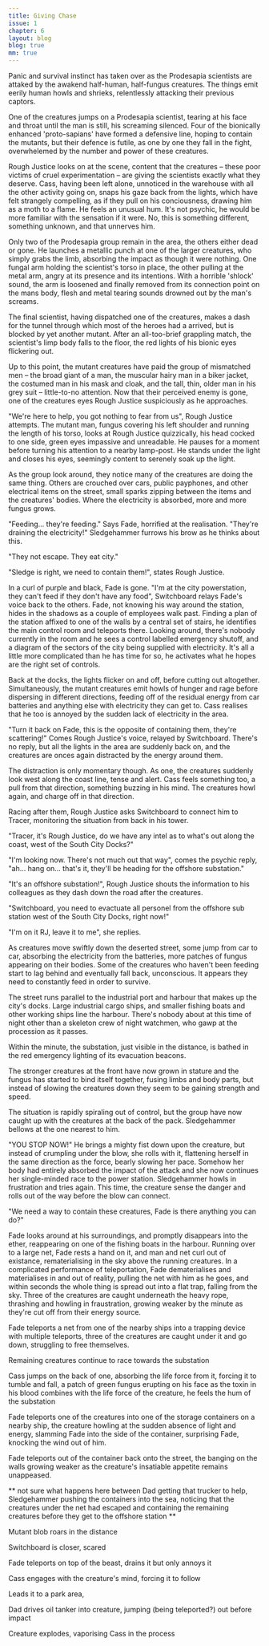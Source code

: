 ```yaml
---
title: Giving Chase
issue: 1
chapter: 6
layout: blog
blog: true
mm: true
---
```


Panic and survival instinct has taken over as the Prodesapia scientists are attaked by the awakend half-human, half-fungus creatures. The things emit eerily human howls and shrieks, relentlessly attacking their previous captors. 

One of the creatures jumps on a Prodesapia scientist, tearing at his face and throat until the man is still, his screaming silenced. Four of the bionically enhanced 'proto-sapians' have formed a defensive line, hoping to contain the mutants, but their defence is futile, as one by one they fall in the fight, overwhelemed by the number and power of these creatures. 

Rough Justice looks on at the scene, content that the creatures – these poor victims of cruel experimentation – are giving the scientists exactly what they deserve. Cass, having been left alone, unnoticed in the warehouse with all the other activity going on, snaps his gaze back from the lights, which have felt strangely compelling, as if they pull on his conciousness, drawing him as a moth to a flame. He feels an unusual hum. It's not psychic, he would be more familiar with the sensation if it were. No, this is something different, something unknown, and that unnerves him.

Only two of the Prodesapia group remain in the area, the others either dead or gone. He launches a metallic punch at one of the larger creatures, who simply grabs the limb, absorbing the impact as though it were nothing. One fungal arm holding the scientist's torso in place, the other pulling at the metal arm, angry at its presence and its intentions. With a horrible 'shlock' sound, the arm is loosened and finally removed from its connection point on the mans body, flesh and metal tearing sounds drowned out by the man's screams. 

The final scientist, having dispatched one of the creatures, makes a dash for the tunnel through which most of the heroes had a arrived, but is blocked by yet another mutant. After an all-too-brief grappling match, the scientist's limp body falls to the floor, the red lights of his bionic eyes flickering out.

Up to this point, the mutant creatures have paid the group of mismatched men – the broad giant of a man, the muscular hairy man in a biker jacket, the costumed man in his mask and cloak, and the tall, thin, older man in his grey suit – little-to-no attention. Now that their perceived enemy is gone, one of the creatures eyes Rough Justice suspiciously as he approaches.

"We're here to help, you got nothing to fear from us", Rough Justice attempts. The mutant man, fungus covering his left shoulder and running the length of his torso, looks at Rough Justice quizzically, his head cocked to one side, green eyes impassive and unreadable. He pauses for a moment before turning his attention to a nearby lamp-post. He stands under the light and closes his eyes, seemingly content to serenely soak up the light.

As the group look around, they notice many of the creatures are doing the same thing. Others are crouched over cars, public payphones, and other electrical items on the street, small sparks zipping between the items and the creatures' bodies. Where the electricity is absorbed, more and more fungus grows.

"Feeding... they're feeding." Says Fade, horrified at the realisation. "They're draining the electricity!" Sledgehammer furrows his brow as he thinks about this.

"They not escape. They eat city."

"Sledge is right, we need to contain them!", states Rough Justice.

In a curl of purple and black, Fade is gone. <span class="thought-text">"I'm at the city powerstation, they can't feed if they don't have any food"</span>, Switchboard relays Fade's voice back to the others. Fade, not knowing his way around the station, hides in the shadows as a couple of employees walk past. Finding a plan of the station affixed to one of the walls by a central set of stairs, he identifies the main control room and teleports there. Looking around, there's nobody currently in the room and he sees a control labelled emergency shutoff, and a diagram of the sectors of the city being supplied with electricity. It's all a little more complicated than he has time for so, he activates what he hopes are the right set of controls.

Back at the docks, the lights flicker on and off, before cutting out altogether. Simultaneously, the mutant creatures emit howls of hunger and rage before dispersing in different directions, feeding off of the residual energy from car batteries and anything else with electricity they can get to. Cass realises that he too is annoyed by the sudden lack of electricity in the area.

<span class="thought-text">"Turn it back on Fade, this is the opposite of containing them, they're scattering!"</span> Comes Rough Justice's voice, relayed by Switchboard. There's no reply, but all the lights in the area are suddenly back on, and the creatures are onces again distracted by the energy around them. 

The distraction is only momentary though. As one, the creatures suddenly look west along the coast line, tense and alert. Cass feels something too, a pull from that direction, something buzzing in his mind. The creatures howl again, and charge off in that direction.

Racing after them, Rough Justice asks Switchboard to connect him to Tracer, monitoring the situation from back in his tower.

<span class="thought-text">"Tracer, it's Rough Justice, do we have any intel as to what's out along the coast, west of the South City Docks?"</span>

<span class="thought-text">"I'm looking now. There's not much out that way"</span>, comes the psychic reply, <span class="thought-text">"ah... hang on... that's it, they'll be heading for the offshore substation."</span>

"It's an offshore substation!", Rough Justice shouts the information to his colleagues as they dash down the road after the creatures.

<span class="thought-text">"Switchboard, you need to evactuate all personel from the offshore sub station west of the South City Docks, right now!"</span>

<span class="thought-text">"I'm on it RJ, leave it to me"</span>, she replies.

As creatures move swiftly down the deserted street, some jump from car to car, absorbing the electricity from the batteries, more patches of fungus appearing on their bodies. Some of the creatures who haven't been feeding start to lag behind and eventually fall back, unconscious. It appears they need to constantly feed in order to survive.

The street runs parallel to the industrial port and harbour that makes up the city's docks. Large industrial cargo ships, and smaller fishing boats and other working ships line the harbour. There's nobody about at this time of night other than a skeleton crew of night watchmen, who gawp at the procession as it passes.

Within the minute, the substation, just visible in the distance, is bathed in the red emergency lighting of its evacuation beacons.

The stronger creatures at the front have now grown in stature and the fungus has started to bind itself together, fusing limbs and body parts, but instead of slowing the creatures down they seem to be gaining strength and speed.

The situation is rapidly spiraling out of control, but the group have now caught up with the creatures at the back of the pack. Sledgehammer bellows at the one nearest to him.

"YOU STOP NOW!" He brings a mighty fist down upon the creature, but instead of crumpling under the blow, she rolls with it, flattening herself in the same direction as the force, bearly slowing her pace. Somehow her body had entirely absorbed the impact of the attack and she now continues her single-minded race to the power station. Sledgehammer howls in frustration and tries again. This time, the creature sense the danger and rolls out of the way before the blow can connect.

"We need a way to contain these creatures, Fade is there anything you can do?"

Fade looks around at his surroundings, and promptly disappears into the ether, reappearing on one of the fishing boats in the harbour. Running over to a large net, Fade rests a hand on it, and man and net curl out of existance, rematerialising in the sky above the running creatures. In a complicated performance of teleportation, Fade dematerialises and materialises in and out of reality, pulling the net with him as he goes, and within seconds the whole thing is spread out into a flat trap, falling from the sky. Three of the creatures are caught underneath the heavy rope, thrashing and howling in fraustration, growing weaker by the minute as they're cut off from their energy source.

Fade teleports a net from one of the nearby ships into a trapping device with multiple teleports, three of the creatures are caught under it and go down, struggling to free themselves.

Remaining creatures continue to race towards the substation

Cass jumps on the back of one, absorbing the life force from it, forcing it to tumble and fall, a patch of green fungus erupting on his face as the toxin in his blood combines with the life force of the creature, he feels the hum of the substation

Fade teleports one of the creatures into one of the storage containers on a nearby ship, the creature howling at the sudden absence of light and energy, slamming Fade into the side of the container, surprising Fade, knocking the wind out of him.

Fade teleports out of the container back onto the street, the banging on the walls growing weaker as the creature's insatiable appetite remains unappeased.

** not sure what happens here between Dad getting that trucker to help, Sledgehammer pushing the containers into the sea, noticing that the creatures under the net had escaped and containing the remaining creatures before they get to the offshore station **

Mutant blob roars in the distance

Switchboard is closer, scared

Fade teleports on top of the beast, drains it but only annoys it

Cass engages with the creature's mind, forcing it to follow

Leads it to a park area,

Dad drives oil tanker into creature, jumping (being teleported?) out before impact

Creature explodes, vaporising Cass in the process